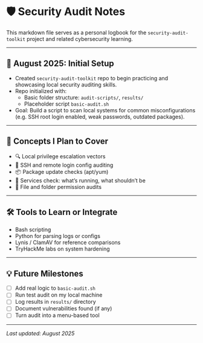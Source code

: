 # 🛡️ Security Audit Notes

This markdown file serves as a personal logbook for the `security-audit-toolkit` project and related cybersecurity learning.

---

## 📆 August 2025: Initial Setup

- Created `security-audit-toolkit` repo to begin practicing and showcasing local security auditing skills.
- Repo initialized with:
  - Basic folder structure: `audit-scripts/`, `results/`
  - Placeholder script `basic-audit.sh`
- Goal: Build a script to scan local systems for common misconfigurations (e.g. SSH root login enabled, weak passwords, outdated packages).

---

## 🧠 Concepts I Plan to Cover

- 🔍 Local privilege escalation vectors
- 🔐 SSH and remote login config auditing
- 📦 Package update checks (apt/yum)
- 🔄 Services check: what’s running, what shouldn’t be
- 📁 File and folder permission audits

---

## 🛠️ Tools to Learn or Integrate

- Bash scripting
- Python for parsing logs or configs
- Lynis / ClamAV for reference comparisons
- TryHackMe labs on system hardening

---

## 💡 Future Milestones

- [ ] Add real logic to `basic-audit.sh`
- [ ] Run test audit on my local machine
- [ ] Log results in `results/` directory
- [ ] Document vulnerabilities found (if any)
- [ ] Turn audit into a menu-based tool

---

_Last updated: August 2025_
